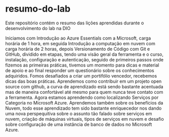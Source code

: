 # resumo-do-lab
Este repositório contém o resumo das lições aprendidas durante o desenvolvimento do lab na DIO

Iniciamos com Introdução ao Azure Essentials com a Microsoft, carga horária de 1 hora, em seguida Introdução a computação em nuvem com carga horária de 2 horas, depois Versionamento de Código com Git e GitHub, dividido em etapas, tendo uma visão geral da ferramenta e o curso, instalação, configuração e autenticação, seguido de primeiros passos onde fizemos as primeiras práticas, tivemos um momento para dicas e material de apoio e ao final responder um questionário sobre os conhecimentos adquiridos.
Fomos desafiados a criar um portifólio vencedor, recebemos dicas das boas práticas.
Aprendemos como contribuir em um projeto open source com github, a curva de aprendizado está sendo bastante acentuada mas de maneira confortável até mesmo para quem nunca teve contato com a ferramenta.
Agora estamos aprendendo como localizando Serviços por Categoria no Microsoft Azure.
Aprendemos também sobre os benefícios da Nuvem, todo esse aprendizado tem sido bastante enriquecedor nos dando uma nova perspequitiva sobre o assunto tão falado sobre serviços em nuvem, criação de máquinas virtuais, tipos de serviços em nuvem e desafio sobre configuração de uma instância de banco de dados no Microsoft Azure.
